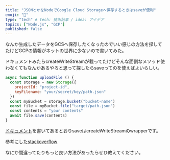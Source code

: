 ```yaml
---
title: "JSONとかをNodeでGoogle Cloud Storageへ保存するときはsaveが便利"
emoji: "🦔"
type: "tech" # tech: 技術記事 / idea: アイデア
topics: ["Node.js", "GCP"]
published: false
---
```


なんか生成したデータをGCSへ保存したくなったのでいい感じの方法を探してたけどGCPの情報がネットの世界に少ないので書いてみた。

ドキュメントみたらcreateWriteStreamが載ってたけどそんな面倒なメソッド使わなくてもなんかあるやろと思って探したらsaveってのを使えばよいらしい。

```jsx
async function uploadFile () {
  const storage = new Storage({
    projectId: "project-id",
    keyFilename: "your/secret/key/path.json"
  })
  const myBucket = storage.bucket("bucket-name")
  const file = myBucket.file("target/path.json")
  const contents = "your contents"
  await file.save(contents)
}
```

[ドキュメント](https://googleapis.dev/nodejs/storage/latest/File.html#save)を書いてあるとおりsaveはcreateWriteStreamのwrapperです。

参考にした[stackoverflow](https://stackoverflow.com/questions/42879012/how-do-i-upload-a-base64-encoded-image-string-directly-to-a-google-cloud-stora)

なにか間違ってたりもっと良い方法があったらぜひ教えてください。